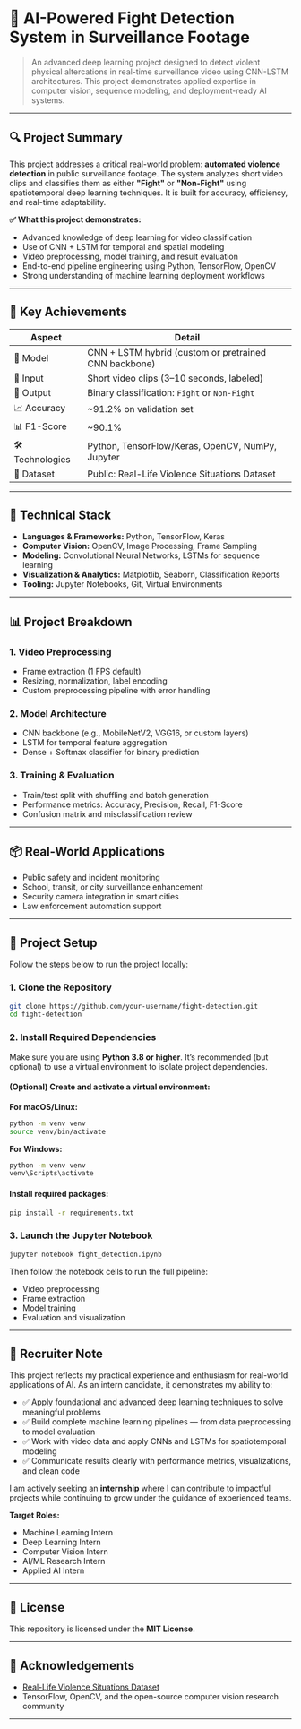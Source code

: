 # 🥊 AI-Powered Fight Detection System in Surveillance Footage

> An advanced deep learning project designed to detect violent physical altercations in real-time surveillance video using CNN-LSTM architectures. This project demonstrates applied expertise in computer vision, sequence modeling, and deployment-ready AI systems.

---

## 🔍 Project Summary

This project addresses a critical real-world problem: **automated violence detection** in public surveillance footage. The system analyzes short video clips and classifies them as either **"Fight"** or **"Non-Fight"** using spatiotemporal deep learning techniques. It is built for accuracy, efficiency, and real-time adaptability.

**✅ What this project demonstrates:**

* Advanced knowledge of deep learning for video classification
* Use of CNN + LSTM for temporal and spatial modeling
* Video preprocessing, model training, and result evaluation
* End-to-end pipeline engineering using Python, TensorFlow, OpenCV
* Strong understanding of machine learning deployment workflows

---

## 🎯 Key Achievements

| Aspect           | Detail                                                |
| ---------------- | ----------------------------------------------------- |
| 🔬 Model         | CNN + LSTM hybrid (custom or pretrained CNN backbone) |
| 🎥 Input         | Short video clips (3–10 seconds, labeled)             |
| 🧠 Output        | Binary classification: `Fight` or `Non-Fight`         |
| 📈 Accuracy      | \~91.2% on validation set                             |
| 📊 F1-Score      | \~90.1%                                               |
| 🛠️ Technologies | Python, TensorFlow/Keras, OpenCV, NumPy, Jupyter      |
| 📁 Dataset       | Public: Real-Life Violence Situations Dataset         |

---

## 🧠 Technical Stack

* **Languages & Frameworks:** Python, TensorFlow, Keras
* **Computer Vision:** OpenCV, Image Processing, Frame Sampling
* **Modeling:** Convolutional Neural Networks, LSTMs for sequence learning
* **Visualization & Analytics:** Matplotlib, Seaborn, Classification Reports
* **Tooling:** Jupyter Notebooks, Git, Virtual Environments

---

## 📊 Project Breakdown

### 1. **Video Preprocessing**

* Frame extraction (1 FPS default)
* Resizing, normalization, label encoding
* Custom preprocessing pipeline with error handling

### 2. **Model Architecture**

* CNN backbone (e.g., MobileNetV2, VGG16, or custom layers)
* LSTM for temporal feature aggregation
* Dense + Softmax classifier for binary prediction

### 3. **Training & Evaluation**

* Train/test split with shuffling and batch generation
* Performance metrics: Accuracy, Precision, Recall, F1-Score
* Confusion matrix and misclassification review

---

## 📦 Real-World Applications

* Public safety and incident monitoring
* School, transit, or city surveillance enhancement
* Security camera integration in smart cities
* Law enforcement automation support

---

## 🚀 Project Setup

Follow the steps below to run the project locally:

### **1. Clone the Repository**

```bash
git clone https://github.com/your-username/fight-detection.git
cd fight-detection
```

### **2. Install Required Dependencies**

Make sure you are using **Python 3.8 or higher**. It’s recommended (but optional) to use a virtual environment to isolate project dependencies.

#### (Optional) Create and activate a virtual environment:

**For macOS/Linux:**

```bash
python -m venv venv
source venv/bin/activate
```

**For Windows:**

```bash
python -m venv venv
venv\Scripts\activate
```

#### Install required packages:

```bash
pip install -r requirements.txt
```

### **3. Launch the Jupyter Notebook**

```bash
jupyter notebook fight_detection.ipynb
```

Then follow the notebook cells to run the full pipeline:

* Video preprocessing
* Frame extraction
* Model training
* Evaluation and visualization

---

## 📌 Recruiter Note

This project reflects my practical experience and enthusiasm for real-world applications of AI. As an intern candidate, it demonstrates my ability to:

* ✅ Apply foundational and advanced deep learning techniques to solve meaningful problems
* ✅ Build complete machine learning pipelines — from data preprocessing to model evaluation
* ✅ Work with video data and apply CNNs and LSTMs for spatiotemporal modeling
* ✅ Communicate results clearly with performance metrics, visualizations, and clean code

I am actively seeking an **internship** where I can contribute to impactful projects while continuing to grow under the guidance of experienced teams.

**Target Roles:**

* Machine Learning Intern
* Deep Learning Intern
* Computer Vision Intern
* AI/ML Research Intern
* Applied AI Intern

---

## 📄 License

This repository is licensed under the **MIT License**.

---

## 🙌 Acknowledgements

* [Real-Life Violence Situations Dataset](https://www.kaggle.com/datasets/mohamedhanyyy/real-life-violence-situations-dataset)
* TensorFlow, OpenCV, and the open-source computer vision research community

---




